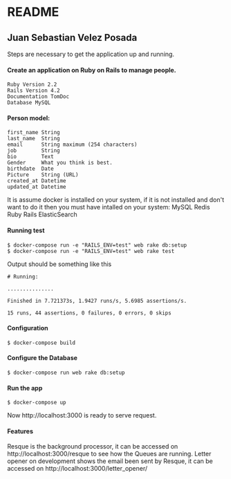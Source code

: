 # README
## Juan Sebastian Velez Posada

Steps are necessary to get the application up and running.

#### Create an application on Ruby on Rails to manage people.
```
Ruby Version 2.2
Rails Version 4.2
Documentation TomDoc
Database MySQL
```

#### Person model:
```
first_name String
last_name  String
email      String maximum (254 characters)
job        String
bio        Text
Gender     What you think is best.
birthdate  Date
Picture    String (URL)
created_at Datetime
updated_at Datetime
```

It is assume docker is installed on your system, if it is not installed and don't want to do it then you must have intalled on your system:
   MySQL
   Redis
   Ruby
   Rails
   ElasticSearch
   
#### Running test
   
```
$ docker-compose run -e "RAILS_ENV=test" web rake db:setup
$ docker-compose run -e "RAILS_ENV=test" web rake test
```   

Output should be something like this

```
# Running:

...............

Finished in 7.721373s, 1.9427 runs/s, 5.6985 assertions/s.

15 runs, 44 assertions, 0 failures, 0 errors, 0 skips
```
   
#### Configuration
```
$ docker-compose build   
```
   
#### Configure the Database
```
$ docker-compose run web rake db:setup
```   

#### Run the app
```
$ docker-compose up
```

Now http://localhost:3000 is ready to serve request.

#### Features
Resque is the background processor, it can be accessed on http://localhost:3000/resque to see how the Queues are running.
Letter opener on development shows the email been sent by Resque, it can be accessed on http://localhost:3000/letter_opener/

